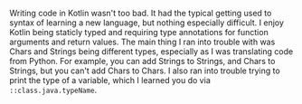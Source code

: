 Writing code in Kotlin wasn't too bad. It had the typical getting used to syntax of learning a new language, but nothing especially difficult. I enjoy Kotlin being staticly typed and requiring type annotations for function arguments and return values. The main thing I ran into trouble with was Chars and Strings being different types, especially as I was translating code from Python. For example, you can add Strings to Strings, and Chars to Strings, but you can't add Chars to Chars. I also ran into trouble trying to print the type of a variable, which I learned you do via `::class.java.typeName`.
